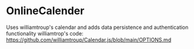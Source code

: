 # OnlineCalender
Uses williamtroup's calendar and adds data persistence and authentication functionality
williamtrop's code: https://github.com/williamtroup/Calendar.js/blob/main/OPTIONS.md
